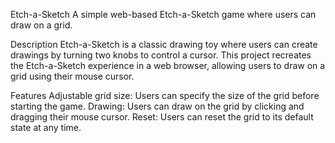 Etch-a-Sketch
A simple web-based Etch-a-Sketch game where users can draw on a grid.

Description
Etch-a-Sketch is a classic drawing toy where users can create drawings by turning two knobs to control a cursor. This project recreates the Etch-a-Sketch experience in a web browser, allowing users to draw on a grid using their mouse cursor.

Features
Adjustable grid size: Users can specify the size of the grid before starting the game.
Drawing: Users can draw on the grid by clicking and dragging their mouse cursor.
Reset: Users can reset the grid to its default state at any time.